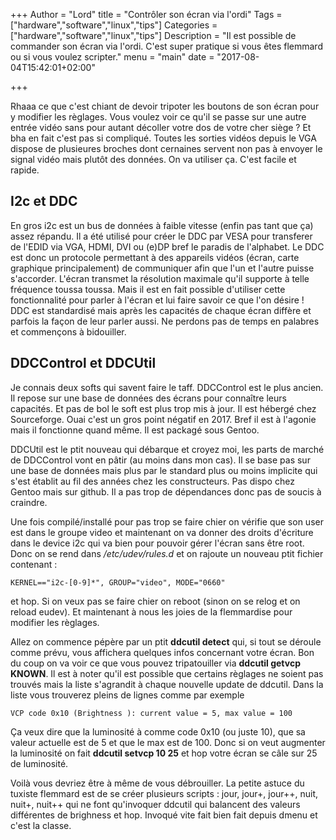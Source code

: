 +++
Author = "Lord"
title = "Contrôler son écran via l'ordi"
Tags = ["hardware","software","linux","tips"]
Categories = ["hardware","software","linux","tips"]
Description = "Il est possible de commander son écran via l'ordi. C'est super pratique si vous êtes flemmard ou si vous voulez scripter."
menu = "main"
date = "2017-08-04T15:42:01+02:00"

+++

Rhaaa ce que c'est chiant de devoir tripoter les boutons de son écran pour y modifier les règlages. Vous voulez voir ce qu'il se passe sur une autre entrée vidéo sans pour autant décoller votre dos de votre cher siège ? Et bha en fait c'est pas si compliqué. Toutes les sorties vidéos depuis le VGA dispose de plusieures broches dont cernaines servent non pas à envoyer le signal vidéo mais plutôt des données. On va utiliser ça. C'est facile et rapide.

## I2c et DDC
En gros i2c est un bus de données à faible vitesse (enfin pas tant que ça) assez répandu. Il a été utilisé pour créer le DDC par VESA pour transferer de l'EDID via VGA, HDMI, DVI ou (e)DP bref le paradis de l'alphabet. Le DDC est donc un protocole permettant à des appareils vidéos (écran, carte graphique principalement) de communiquer afin que l'un et l'autre puisse s'accorder. L'écran transmet la résolution maximale qu'il supporte à telle fréquence toussa toussa. Mais il est en fait possible d'utiliser cette fonctionnalité pour parler à l'écran et lui faire savoir ce que l'on désire ! DDC est standardisé mais après les capacités de chaque écran diffère et parfois la façon de leur parler aussi. Ne perdons pas de temps en palabres et commençons à bidouiller.

## DDCControl et DDCUtil
Je connais deux softs qui savent faire le taff. DDCControl est le plus ancien. Il repose sur une base de données des écrans pour connaître leurs capacités. Et pas de bol le soft est plus trop mis à jour. Il est hébergé chez Sourceforge. Ouai c'est un gros point négatif en 2017. Bref il est à l'agonie mais il fonctionne quand même. Il est packagé sous Gentoo.


DDCUtil est le ptit nouveau qui débarque et croyez moi, les parts de marché de DDCControl vont en pâtir (au moins dans mon cas). Il se base pas sur une base de données mais plus par le standard plus ou moins implicite qui s'est établit au fil des années chez les constructeurs. Pas dispo chez Gentoo mais sur github. Il a pas trop de dépendances donc pas de soucis à craindre.

Une fois compilé/installé pour pas trop se faire chier on vérifie que son user est dans le groupe video et maintenant on va donner des droits d'écriture dans le device i2c qui va bien pour pouvoir gérer l'écran sans être root. Donc on se rend dans */etc/udev/rules.d* et on rajoute un nouveau ptit fichier contenant : 
```
KERNEL=="i2c-[0-9]*", GROUP="video", MODE="0660"
```
et hop. Si on veux pas se faire chier on reboot (sinon on se relog et on reload eudev). Et maintenant à nous les joies de la flemmardise pour modifier les règlages.

Allez on commence pépère par un ptit **ddcutil detect** qui, si tout se déroule comme prévu, vous affichera quelques infos concernant votre écran. Bon du coup on va voir ce que vous pouvez tripatouiller via **ddcutil getvcp KNOWN**. Il est à noter qu'il est possible que certains règlages ne soient pas trouvés mais la liste s'agrandit à chaque nouvelle update de ddcutil. Dans la liste vous trouverez pleins de lignes comme par exemple 
```
VCP code 0x10 (Brightness ): current value = 5, max value = 100
```
Ça veux dire que la luminosité à comme code 0x10 (ou juste 10), que sa valeur actuelle est de 5 et que le max est de 100. Donc si on veut augmenter la luminosité on fait **ddcutil setvcp 10 25** et hop votre écran se câle sur 25 de luminosité.

Voilà vous devriez être à même de vous débrouiller. La petite astuce du tuxiste flemmard est de se créer plusieurs scripts : jour, jour+, jour++, nuit, nuit+, nuit++ qui ne font qu'invoquer ddcutil qui balancent des valeurs différentes de brighness et hop. Invoqué vite fait bien fait depuis dmenu et c'est la classe.

